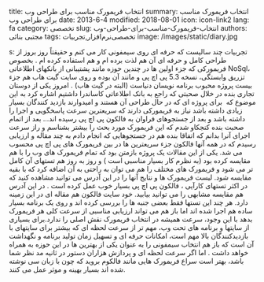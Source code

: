 title: انتخاب فریمورک مناسب برای طراحی وب
summary: انتخاب فریمورک مناسب برای طراحی وب
date: 2013-6-4
modified: 2018-08-01
icon:  icon-link2
lang: fa
category: تخصصی
slug: انتخاب-فریمورک-مناسب-برای-طراحی-وب
authors: مجتبی بنائی
tags: تخصصی‌نرم‌افزار,تجربیات
image: /images/static/diary.jpg

s: تجربیات چند سالیست که حرفه ای روی سیمفونی کار می کنم و حقیقتاً روز بروز از طراحی کامل و حرفه ای آن هم لذت برده ام و هم استفاده کرده ام . بخصوص فریمورکی که جزء اولین ها در چندین حوزه مانند پشتیبانی از بانکهای اطلاعاتی NoSql، تزریق وابستگی، نسخه 5.3 پی اچ پی و مانند آن بوده و روی سایت گیت هاب هم جزء بیست پروژه محبوب برنامه نویسان دنیاست (البته در گیت هاب) .  امروز یکی از دوستان تجاری بنده در خلال صحبتی که راجع به بانک اطلاعاتی کاساندرا داشتیم اشاره کرد به این موضوع که  برای پروژه ای که در حال طراحی آن هستند و امیدوارند بازدید کنندگان بسیار زیادی داشته باشد نیاز به فریمورکی دارند که سریعترین سرعت پاسخگویی و اجرا را داشته باشد و بعد از جستجوهای فراوان به فالکون پی اچ پی رسیده اند... بعد از اتمام صحبت بنده کنجکاو شدم که این فریمورک مورد بحث را بیشتر بشناسم و راز سرعت اجرای آنرا بدانم که  اتفاقا بنده هم در جستجوهایی که انجام دادم به چند مقاله و ارزیابی رسیدم که در همه آنها فالکون جزء سریعترین ها در بین فریمورک های پی اچ پی محسوب می شد.  یکی از این مقالات یک پروژه بازمتن بود که تمام فریمورک های وب را با هم مقایسه کرده بود (به نظرم کار بسیار مناسبی است ) و روز به روز هم تستهای آن کامل تر می شود و فریمورک های مختلف را هم می توان به راحتی به آن اضافه کرد که با بقیه مقایسه شود. لیست فریمورک ها و نتایج آنها را در این آدرس می توانید مشاهده کنید که در اکثر تستهای کارآیی ، فالکون پی اچ پی بسیار خوب عمل کرده است . در این آدرس هم مقایسه مشابهی را می توانید بیابید. خود سایت فالکون هم مقاله ای در این زمینه دارد.  هر چند این تستها فقط بعضی جنبه ها را بررسی کرده اند و روی یک برنامه بسیار ساده هم اجرا شده اند اما باز هم می تواند ارزیابی مناسبی از سرعت کلی هر فریمورک بدهد با این وجود، سرعت همیشه در انتخاب فریمورک نقش اصلی را ندارد.برای بسیاری از سایتها و برنامه های تحت وب، مهم تر از سرعت لحظه ای که بیشتر برای سایتهای با بازدیدکنندگان بالا مهم است، امکانات حرفه ای و تسهیل زمان تولید برنامه و نگهداشت آن است که باز هم انتخاب سیمفونی را به عنوان یکی از بهترین ها در این حوزه به همراه خواهد داشت . اما اگر سرعت لحظه ای و پردازش هزاران دستور در ثانیه مد نظر شما باشد، بهتر است سراع فریمورک هایی مانند فالکوم بروید که چون با زبان سی نوشته شده اند بسیار بهینه و موثر عمل می کنند.
